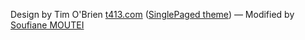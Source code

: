 

Design by Tim O'Brien [t413.com](http://t413.com/) ([SinglePaged theme](https://github.com/t413/SinglePaged))
&mdash;
Modified by [Soufiane MOUTEI](https://github.com/soufianemoutei)
